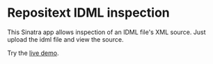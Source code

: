 # Repositext IDML inspection

This Sinatra app allows inspection of an IDML file's XML source. Just upload
the idml file and view the source.

Try the [live demo](http://repositext-idml-inspection.herokuapp.com).
